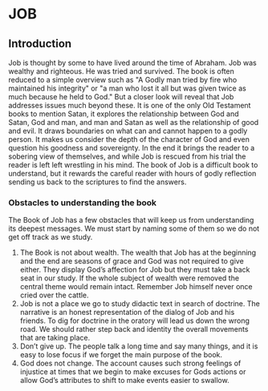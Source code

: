 # JOB

## Introduction

Job is thought by some to have lived around the time of Abraham. Job was wealthy and righteous. He was tried and survived. The book is often reduced to a simple overview such as "A Godly man tried by fire who maintained his integrity" or "a man who lost it all but was given twice as much because he held to God." But a closer look will reveal that Job addresses issues much beyond these. It is one of the only Old Testament books to mention Satan, it explores the relationship between God and Satan, God and man, and man and Satan as well as the relationship of good and evil. It draws boundaries on what can and cannot happen to a godly person. It makes us consider the depth of the character of God and even question his goodness and sovereignty. In the end it brings the reader to a sobering view of themselves, and while Job is rescued from his trial the reader is left left wrestling in his mind. The book of Job is a difficult book to understand, but it rewards the careful reader with hours of godly reflection sending us back to the scriptures to find the answers.

### Obstacles to understanding the book

The Book of Job has a few obstacles that will keep us from understanding its deepest messages. We must start by naming some of them so we do not get off track as we study.

1. The Book is not about wealth. The wealth that Job has at the beginning and the end are seasons of grace and God was not required to give either. They display God’s affection for Job but they must take a back seat in our study. If the whole subject of wealth were removed the central theme would remain intact. Remember Job himself never once cried over the cattle.
2. Job is not a place we go to study didactic text in search of doctrine. The narrative is an honest representation of the dialog of Job and his friends. To dig for doctrine in the oratory will lead us down the wrong road. We should rather step back and identity the overall movements that are taking place.
3. Don’t give up. The people talk a long time and say many things, and it is easy to lose focus if we forget the main purpose of the book.
4. God does not change. The account causes such strong feelings of injustice at times that we begin to make excuses for Gods actions or allow God’s attributes to shift to make events easier to swallow.
